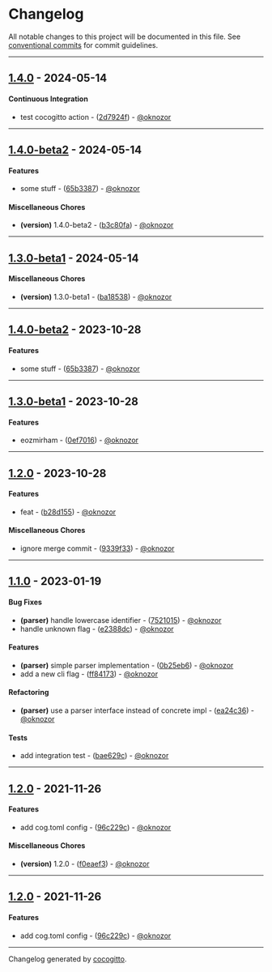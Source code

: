 # Changelog
All notable changes to this project will be documented in this file. See [conventional commits](https://www.conventionalcommits.org/) for commit guidelines.

- - -
## [1.4.0](https://github.com/cocogitto/cocogitto_bot_playground/compare/1.4.0-beta2..1.4.0) - 2024-05-14
#### Continuous Integration
- test cocogitto action - ([2d7924f](https://github.com/cocogitto/cocogitto_bot_playground/commit/2d7924f8558aa85e82b6ab914b3cbdcfbcb84757)) - [@oknozor](https://github.com/oknozor)

- - -

## [1.4.0-beta2](https://github.com/cocogitto/cocogitto_bot_playground/compare/1.3.0-beta1..1.4.0-beta2) - 2024-05-14
#### Features
- some stuff - ([65b3387](https://github.com/cocogitto/cocogitto_bot_playground/commit/65b33872a96730cd0c64d56d5ef73cd8eb82d112)) - [@oknozor](https://github.com/oknozor)
#### Miscellaneous Chores
- **(version)** 1.4.0-beta2 - ([b3c80fa](https://github.com/cocogitto/cocogitto_bot_playground/commit/b3c80fa47232bc40a601d7275716de7c32c9dd19)) - [@oknozor](https://github.com/oknozor)

- - -

## [1.3.0-beta1](https://github.com/cocogitto/cocogitto_bot_playground/compare/1.3.0-beta1..1.3.0-beta1) - 2024-05-14
#### Miscellaneous Chores
- **(version)** 1.3.0-beta1 - ([ba18538](https://github.com/cocogitto/cocogitto_bot_playground/commit/ba18538ab56b11725e2e90a6be6a9d4b8d1129e7)) - [@oknozor](https://github.com/oknozor)

- - -

## [1.4.0-beta2](https://github.com/cocogitto/cocogitto_bot_playground/compare/1.3.0-beta1..1.4.0-beta2) - 2023-10-28
#### Features
- some stuff - ([65b3387](https://github.com/cocogitto/cocogitto_bot_playground/commit/65b33872a96730cd0c64d56d5ef73cd8eb82d112)) - [@oknozor](https://github.com/oknozor)

- - -

## [1.3.0-beta1](https://github.com/cocogitto/cocogitto_bot_playground/compare/1.2.0..1.3.0-beta1) - 2023-10-28
#### Features
- eozmirham - ([0ef7016](https://github.com/cocogitto/cocogitto_bot_playground/commit/0ef70164519f2eb3a2b0fc3243694df7f507be2d)) - [@oknozor](https://github.com/oknozor)

- - -

## [1.2.0](https://github.com/cocogitto/cocogitto_bot_playground/compare/1.1.0..1.2.0) - 2023-10-28
#### Features
- feat - ([b28d155](https://github.com/cocogitto/cocogitto_bot_playground/commit/b28d1556259cf242f13f2a0ba50dfbe2368e97fa)) - [@oknozor](https://github.com/oknozor)
#### Miscellaneous Chores
- ignore merge commit - ([9339f33](https://github.com/cocogitto/cocogitto_bot_playground/commit/9339f33b887dd0491670a70bf2d81c19dda10549)) - [@oknozor](https://github.com/oknozor)

- - -

## [1.1.0](https://github.com/cocogitto/cocogitto_bot_playground/compare/1.0.0..1.1.0) - 2023-01-19
#### Bug Fixes
- **(parser)** handle lowercase identifier - ([7521015](https://github.com/cocogitto/cocogitto_bot_playground/commit/7521015ca4129e6180ba227344d9d0dd751034c9)) - [@oknozor](https://github.com/oknozor)
- handle unknown flag - ([e2388dc](https://github.com/cocogitto/cocogitto_bot_playground/commit/e2388dcd60486fdca0c7f9ca582b3832a034402b)) - [@oknozor](https://github.com/oknozor)
#### Features
- **(parser)** simple parser implementation - ([0b25eb6](https://github.com/cocogitto/cocogitto_bot_playground/commit/0b25eb6949366e78537d79c53a2a71cca38f2daf)) - [@oknozor](https://github.com/oknozor)
- add a new cli flag - ([ff84173](https://github.com/cocogitto/cocogitto_bot_playground/commit/ff841739b9e74281e528a430988b618a829a7bab)) - [@oknozor](https://github.com/oknozor)
#### Refactoring
- **(parser)** use a parser interface instead of concrete impl - ([ea24c36](https://github.com/cocogitto/cocogitto_bot_playground/commit/ea24c365ccd0134bce1e7707633c04ae13e05569)) - [@oknozor](https://github.com/oknozor)
#### Tests
- add integration test - ([bae629c](https://github.com/cocogitto/cocogitto_bot_playground/commit/bae629ce50ea7596244b9580af6ba19e5a1d32ae)) - [@oknozor](https://github.com/oknozor)

- - -

## [1.2.0](https://github.com/cocogitto/cocogitto_bot_playground/compare/1.1.0..1.2.0) - 2021-11-26
#### Features
- add cog.toml config - ([96c229c](https://github.com/cocogitto/cocogitto_bot_playground/commit/96c229c3d47a2ad2e87d0c7f1a5b6839df52b106)) - [@oknozor](https://github.com/oknozor)
#### Miscellaneous Chores
- **(version)** 1.2.0 - ([f0eaef3](https://github.com/cocogitto/cocogitto_bot_playground/commit/f0eaef3b1eb201a507cfb00771d0821ee586625a)) - [@oknozor](https://github.com/oknozor)
- - -

## [1.2.0](https://github.com/cocogitto/cocogitto_bot_playground/compare/1.1.0..1.2.0) - 2021-11-26
#### Features
- add cog.toml config - ([96c229c](https://github.com/cocogitto/cocogitto_bot_playground/commit/96c229c3d47a2ad2e87d0c7f1a5b6839df52b106)) - [@oknozor](https://github.com/oknozor)
- - -

Changelog generated by [cocogitto](https://github.com/cocogitto/cocogitto).